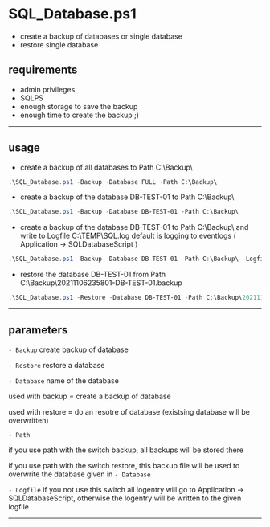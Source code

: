 # SQL_Database.ps1

* create a backup of databases or single database
* restore single database

## requirements

* admin privileges
* SQLPS
* enough storage to save the backup
* enough time to create the backup ;)

---
## usage

* create a backup of all databases to Path C:\Backup\
```powershell
.\SQL_Database.ps1 -Backup -Database FULL -Path C:\Backup\
```

* create a backup of the database DB-TEST-01 to Path C:\Backup\
```powershell
.\SQL_Database.ps1 -Backup -Database DB-TEST-01 -Path C:\Backup\
```

* create a backup of the database DB-TEST-01 to Path C:\Backup\ and write to Logfile C:\TEMP\SQL.log default is logging to eventlogs ( Application -> SQLDatabaseScript )
```powershell
.\SQL_Database.ps1 -Backup -Database DB-TEST-01 -Path C:\Backup\ -Logfile C:\TEMP\SQL.log
```

* restore the database DB-TEST-01 from Path C:\Backup\20211106235801-DB-TEST-01.backup
```powershell
.\SQL_Database.ps1 -Restore -Database DB-TEST-01 -Path C:\Backup\20211106235801-DB-TEST-01.backup -Verbose
```

---
## parameters

```- Backup```
create backup of database

```- Restore```
restore a database

```- Database```
name of the database

used with backup = create a backup of database

used with restore = do an resotre of database (existsing database will be overwritten)

```- Path```

if you use path with the switch backup, all backups will be stored there

if you use path with the switch restore, this backup file will be used to overwrite the database given in ```- Database```

```- Logfile```
if you not use this switch all logentry will go to Application -> SQLDatabaseScript, otherwise the logentry will be written to the given logfile    

---